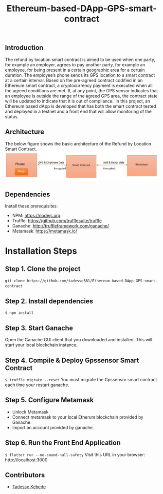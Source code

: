 <h1 align="center">Ethereum-based-DApp-GPS-smart-contract</h1>
</br>

## Introduction
The refund by location smart contract is aimed to be used when one party, for example an employer, agrees to pay another party, for example an employee, for being present in a certain geographic area for a certain duration. The employee’s phone sends its GPS location to a smart contract at a certain interval. Based on the pre-agreed contract codified in an Ethereum smart contract, a cryptocurrency payment is executed when all the agreed conditions are met.  If, at any point, the GPS sensor indicates that an employee is outside the range of the agreed GPS area, the contract state will be updated to indicate that it is out of compliance.  
In this project, an Ethereum based dApp is developed  that has both the smart contract tested and deployed in a testnet and a front end that will allow monitoring of the status.

## Architecture
The below figure shows the basic architecture of the Refund by Location Smart Contract.
![Refund by Location Smart Contract](contracts/Architecture.jpg)

## Dependencies
Install these prerequisites:
- NPM: https://nodejs.org
- Truffle: https://github.com/trufflesuite/truffle
- Ganache: http://truffleframework.com/ganache/
- Metamask: https://metamask.io/

# Installation Steps
## Step 1. Clone the project
`git clone https://github.com/tadesse381/Ethereum-based-DApp-GPS-smart-contract`

## Step 2. Install dependencies
```
$ npm install
```
## Step 3. Start Ganache
Open the Ganache GUI client that you downloaded and installed. This will start your local blockchain instance. 

## Step 4. Compile & Deploy Gpssensor Smart Contract
`$ truffle migrate --reset`
You must migrate the Gpssensor smart contract each time your restart ganache.

## Step 5. Configure Metamask
- Unlock Metamask
- Connect metamask to your local Etherum blockchain provided by Ganache.
- Import an account provided by ganache.

## Step 6. Run the Front End Application
`$ flutter run --no-sound-null-safety`
Visit this URL in your browser: http://localhost:3000
## Contributors
* [Tadesse Kebede](https://github.com/tadesse381)
